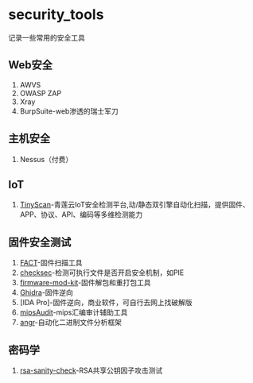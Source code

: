 # security_tools
记录一些常用的安全工具



## Web安全

1. AWVS  
2. OWASP ZAP  
3. Xray  
4. BurpSuite-web渗透的瑞士军刀  

## 主机安全

1. Nessus（付费）





## IoT

1. [TinyScan](https://tinyscan.qinglianyun.com)-青莲云IoT安全检测平台,动/静态双引擎自动化扫描，提供固件、APP、协议、API、编码等多维检测能力 



## 固件安全测试

1. [FACT](https://github.com/fkie-cad/FACT_core)-固件扫描工具
2. [checksec](https://github.com/slimm609/checksec.sh/)-检测可执行文件是否开启安全机制，如PIE
3. [firmware-mod-kit](https://github.com/mirror/firmware-mod-kit)-固件解包和重打包工具
4. [Ghidra](https://github.com/NationalSecurityAgency/ghidra)-固件逆向
5. [IDA Pro]-固件逆向，商业软件，可自行去网上找破解版
6. [mipsAudit](https://github.com/giantbranch/mipsAudit)-mips汇编审计辅助工具
7. [angr](https://github.com/angr/angr)-自动化二进制文件分析框架


## 密码学
1. [rsa-sanity-check](https://www.cryptool.org/en/posts/2012-05-24/rsa-sanity-check)-RSA共享公钥因子攻击测试
